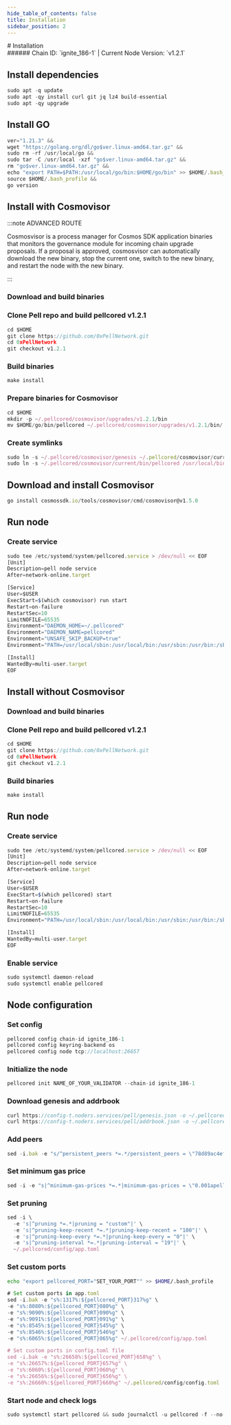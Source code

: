 ```yaml
---
hide_table_of_contents: false
title: Installation
sidebar_position: 2
---
```


<div class="h1-with-icon icon-pell">
# Installation
</div>
###### Chain ID: `ignite_186-1` | Current Node Version: `v1.2.1`

## Install dependencies

```js
sudo apt -q update
sudo apt -qy install curl git jq lz4 build-essential
sudo apt -qy upgrade
```

## Install GO
```js
ver="1.21.3" &&
wget "https://golang.org/dl/go$ver.linux-amd64.tar.gz" &&
sudo rm -rf /usr/local/go &&
sudo tar -C /usr/local -xzf "go$ver.linux-amd64.tar.gz" &&
rm "go$ver.linux-amd64.tar.gz" &&
echo "export PATH=$PATH:/usr/local/go/bin:$HOME/go/bin" >> $HOME/.bash_profile &&
source $HOME/.bash_profile &&
go version
```

## Install with Cosmovisor
:::note ADVANCED ROUTE

Cosmosvisor is a process manager for Cosmos SDK application binaries that monitors the governance module for incoming chain upgrade proposals. If a proposal is approved, cosmosvisor can automatically download the new binary, stop the current one, switch to the new binary, and restart the node with the new binary.

:::
### Download and build binaries
### Clone Pell repo and build pellcored v1.2.1
```js
cd $HOME
git clone https://github.com/0xPellNetwork.git
cd 0xPellNetwork
git checkout v1.2.1
```

### Build binaries
```js
make install
```
### Prepare binaries for Cosmovisor
```js
cd $HOME
mkdir -p ~/.pellcored/cosmovisor/upgrades/v1.2.1/bin
mv $HOME/go/bin/pellcored ~/.pellcored/cosmovisor/upgrades/v1.2.1/bin/
```

### Create symlinks
```js
sudo ln -s ~/.pellcored/cosmovisor/genesis ~/.pellcored/cosmovisor/current -f
sudo ln -s ~/.pellcored/cosmovisor/current/bin/pellcored /usr/local/bin/pellcored -f
```

## Download and install Cosmovisor
```js
go install cosmossdk.io/tools/cosmovisor/cmd/cosmovisor@v1.5.0
```

## Run node
### Create service
```js
sudo tee /etc/systemd/system/pellcored.service > /dev/null << EOF
[Unit]
Description=pell node service
After=network-online.target

[Service]
User=$USER
ExecStart=$(which cosmovisor) run start
Restart=on-failure
RestartSec=10
LimitNOFILE=65535
Environment="DAEMON_HOME=~/.pellcored"
Environment="DAEMON_NAME=pellcored"
Environment="UNSAFE_SKIP_BACKUP=true"
Environment="PATH=/usr/local/sbin:/usr/local/bin:/usr/sbin:/usr/bin:/sbin:/bin:/usr/games:/usr/local/games:/snap/bin:~/.pellcored/cosmovisor/current/bin"

[Install]
WantedBy=multi-user.target
EOF
```

## Install without Cosmovisor

### Download and build binaries
### Clone Pell repo and build pellcored v1.2.1
```js
cd $HOME
git clone https://github.com/0xPellNetwork.git
cd 0xPellNetwork
git checkout v1.2.1
```

### Build binaries
```js
make install
```

## Run node
### Create service
```js
sudo tee /etc/systemd/system/pellcored.service > /dev/null << EOF
[Unit]
Description=pell node service
After=network-online.target

[Service]
User=$USER
ExecStart=$(which pellcored) start
Restart=on-failure
RestartSec=10
LimitNOFILE=65535
Environment="PATH=/usr/local/sbin:/usr/local/bin:/usr/sbin:/usr/bin:/sbin:/bin:/usr/games:/usr/local/games:/snap/bin"

[Install]
WantedBy=multi-user.target
EOF
```

### Enable service
```js
sudo systemctl daemon-reload
sudo systemctl enable pellcored
```

## Node configuration
### Set config
```js
pellcored config chain-id ignite_186-1
pellcored config keyring-backend os
pellcored config node tcp://localhost:26657
```

### Initialize the node
```js
pellcored init NAME_OF_YOUR_VALIDATOR --chain-id ignite_186-1
```

### Download genesis and addrbook
```js
curl https://config-t.noders.services/pell/genesis.json -o ~/.pellcored/config/genesis.json
curl https://config-t.noders.services/pell/addrbook.json -o ~/.pellcored/config/addrbook.json
```
### Add peers
```js
sed -i.bak -e "s/^persistent_peers *=.*/persistent_peers = \"78d89ac4ef91fd92bd97769891711ca58bd7f512@pell-t-rpc.noders.services:47956\"/" ~/.pellcored/config/config.toml
```

### Set minimum gas price
```js
sed -i -e "s|^minimum-gas-prices *=.*|minimum-gas-prices = \"0.001apell\"|" ~/.pellcored/config/app.toml
```
### Set pruning
```js
sed -i \
  -e 's|^pruning *=.*|pruning = "custom"|' \
  -e 's|^pruning-keep-recent *=.*|pruning-keep-recent = "100"|' \
  -e 's|^pruning-keep-every *=.*|pruning-keep-every = "0"|' \
  -e 's|^pruning-interval *=.*|pruning-interval = "19"|' \
  ~/.pellcored/config/app.toml
```

### Set custom ports

```bash
echo "export pellcored_PORT="SET_YOUR_PORT"" >> $HOME/.bash_profile
```

```js
# Set custom ports in app.toml
sed -i.bak -e "s%:1317%:${pellcored_PORT}317%g" \
-e "s%:8080%:${pellcored_PORT}080%g" \
-e "s%:9090%:${pellcored_PORT}090%g" \
-e "s%:9091%:${pellcored_PORT}091%g" \
-e "s%:8545%:${pellcored_PORT}545%g" \
-e "s%:8546%:${pellcored_PORT}546%g" \
-e "s%:6065%:${pellcored_PORT}065%g" ~/.pellcored/config/app.toml

# Set custom ports in config.toml file
sed -i.bak -e "s%:26658%:${pellcored_PORT}658%g" \
-e "s%:26657%:${pellcored_PORT}657%g" \
-e "s%:6060%:${pellcored_PORT}060%g" \
-e "s%:26656%:${pellcored_PORT}656%g" \
-e "s%:26660%:${pellcored_PORT}660%g" ~/.pellcored/config/config.toml
```

### Start node and check logs
```js
sudo systemctl start pellcored && sudo journalctl -u pellcored -f --no-hostname -o cat
```